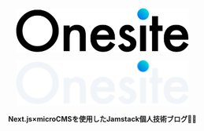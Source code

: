 <br>
<p align="center"><img width=350 src="/public/logo.svg#gh-light-mode-only" alt="GitHub-Mark-Light"></p>
<p align="center"><img width=350 src="/public/logo-white.svg#gh-dark-mode-only" alt="GitHub-Mark-Dark"></p>

<p align="center"><strong>Next.js×microCMSを使用したJamstack個人技術ブログ👨‍💻</strong></p>
